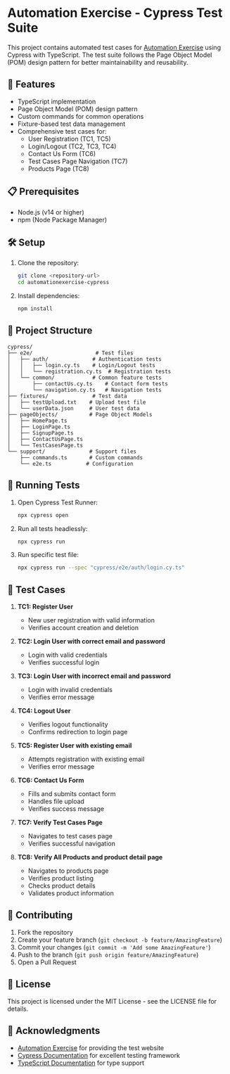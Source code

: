 # Automation Exercise - Cypress Test Suite

This project contains automated test cases for [Automation Exercise](https://automationexercise.com/) using Cypress with TypeScript. The test suite follows the Page Object Model (POM) design pattern for better maintainability and reusability.

## 🚀 Features

- TypeScript implementation
- Page Object Model (POM) design pattern
- Custom commands for common operations
- Fixture-based test data management
- Comprehensive test cases for:
  - User Registration (TC1, TC5)
  - Login/Logout (TC2, TC3, TC4)
  - Contact Us Form (TC6)
  - Test Cases Page Navigation (TC7)
  - Products Page (TC8)

## 📋 Prerequisites

- Node.js (v14 or higher)
- npm (Node Package Manager)

## 🛠️ Setup

1. Clone the repository:

   ```bash
   git clone <repository-url>
   cd automationexercise-cypress
   ```

2. Install dependencies:
   ```bash
   npm install
   ```

## 📁 Project Structure

```
cypress/
├── e2e/                    # Test files
│   ├── auth/              # Authentication tests
│   │   ├── login.cy.ts    # Login/Logout tests
│   │   └── registration.cy.ts  # Registration tests
│   └── common/            # Common feature tests
│       ├── contactUs.cy.ts    # Contact form tests
│       └── navigation.cy.ts   # Navigation tests
├── fixtures/              # Test data
│   ├── testUpload.txt    # Upload test file
│   └── userData.json     # User test data
├── pageObjects/          # Page Object Models
│   ├── HomePage.ts
│   ├── LoginPage.ts
│   ├── SignupPage.ts
│   ├── ContactUsPage.ts
│   └── TestCasesPage.ts
└── support/              # Support files
    ├── commands.ts       # Custom commands
    └── e2e.ts           # Configuration
```

## 🧪 Running Tests

1. Open Cypress Test Runner:

   ```bash
   npx cypress open
   ```

2. Run all tests headlessly:

   ```bash
   npx cypress run
   ```

3. Run specific test file:
   ```bash
   npx cypress run --spec "cypress/e2e/auth/login.cy.ts"
   ```

## 📝 Test Cases

1. **TC1: Register User**

   - New user registration with valid information
   - Verifies account creation and deletion

2. **TC2: Login User with correct email and password**

   - Login with valid credentials
   - Verifies successful login

3. **TC3: Login User with incorrect email and password**

   - Login with invalid credentials
   - Verifies error message

4. **TC4: Logout User**

   - Verifies logout functionality
   - Confirms redirection to login page

5. **TC5: Register User with existing email**

   - Attempts registration with existing email
   - Verifies error message

6. **TC6: Contact Us Form**

   - Fills and submits contact form
   - Handles file upload
   - Verifies success message

7. **TC7: Verify Test Cases Page**

   - Navigates to test cases page
   - Verifies successful navigation

8. **TC8: Verify All Products and product detail page**
   - Navigates to products page
   - Verifies product listing
   - Checks product details
   - Validates product information

## 🤝 Contributing

1. Fork the repository
2. Create your feature branch (`git checkout -b feature/AmazingFeature`)
3. Commit your changes (`git commit -m 'Add some AmazingFeature'`)
4. Push to the branch (`git push origin feature/AmazingFeature`)
5. Open a Pull Request

## 📜 License

This project is licensed under the MIT License - see the LICENSE file for details.

## 🙏 Acknowledgments

- [Automation Exercise](https://automationexercise.com/) for providing the test website
- [Cypress Documentation](https://docs.cypress.io/) for excellent testing framework
- [TypeScript Documentation](https://www.typescriptlang.org/) for type support
